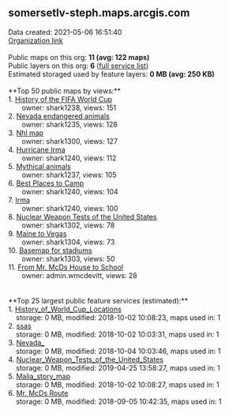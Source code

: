 <h2>somersetlv-steph.maps.arcgis.com</h2> Data created: 2021-05-06 16:51:40 <br /><a target='new' href='https://somersetlv-steph.maps.arcgis.com'>Organization link</a><br /><br />Public maps on this org: <b>11 (avg: 122 maps)</b><br />Public layers on this org: <b>6 </b>(<a target='new' href='https://services.arcgis.com/C9xfdrkH6TB6BisQ/ArcGIS/rest/services'>full service list</a>)<br />Estimated storaged used by feature layers: <b>0 MB (avg: 250 KB)</b><br /><br />**Top 50 public maps by views:**<br />  1. <a target='new' href='https://www.arcgis.com/home/item.html?id=d04cbfb3b0f644558e92657b6f492277'>History of the FIFA World Cup</a> <br />  &nbsp;&nbsp;&nbsp;&nbsp; &nbsp;&nbsp;owner: shark1238, views: 151<br />  2. <a target='new' href='https://www.arcgis.com/home/item.html?id=33897afd5c84433cb2fad8a7700754e5'>Nevada endangered animals</a> <br />  &nbsp;&nbsp;&nbsp;&nbsp; &nbsp;&nbsp;owner: shark1235, views: 128<br />  3. <a target='new' href='https://www.arcgis.com/home/item.html?id=27cb0baf9089457498ad5aa1fa4ce8a7'>Nhl map</a> <br />  &nbsp;&nbsp;&nbsp;&nbsp; &nbsp;&nbsp;owner: shark1300, views: 127<br />  4. <a target='new' href='https://www.arcgis.com/home/item.html?id=3d0d4346624b4cf38426acaf16b88c42'>Hurricane Irma</a> <br />  &nbsp;&nbsp;&nbsp;&nbsp; &nbsp;&nbsp;owner: shark1240, views: 112<br />  5. <a target='new' href='https://www.arcgis.com/home/item.html?id=893e050f5085473bbd032930ed384731'>Mythical animals</a> <br />  &nbsp;&nbsp;&nbsp;&nbsp; &nbsp;&nbsp;owner: shark1237, views: 105<br />  6. <a target='new' href='https://www.arcgis.com/home/item.html?id=7392862c03eb41499d4d2d6bc9b788e8'>Best Places to Camp</a> <br />  &nbsp;&nbsp;&nbsp;&nbsp; &nbsp;&nbsp;owner: shark1240, views: 104<br />  7. <a target='new' href='https://www.arcgis.com/home/item.html?id=5b06d1852ffd4d39af99a7fd71da6814'>Irma</a> <br />  &nbsp;&nbsp;&nbsp;&nbsp; &nbsp;&nbsp;owner: shark1240, views: 100<br />  8. <a target='new' href='https://www.arcgis.com/home/item.html?id=5a51ac0f35954c55a16ddea8376de37c'>Nuclear Weapon Tests of the United States</a> <br />  &nbsp;&nbsp;&nbsp;&nbsp; &nbsp;&nbsp;owner: shark1302, views: 78<br />  9. <a target='new' href='https://www.arcgis.com/home/item.html?id=11abb86996a74ebbb350bc5b8609cefa'>Maine to Vegas</a> <br />  &nbsp;&nbsp;&nbsp;&nbsp; &nbsp;&nbsp;owner: shark1304, views: 73<br />  10. <a target='new' href='https://www.arcgis.com/home/item.html?id=49c4546fda1647d282980040ca56c0ea'>Basemap for stadiums</a> <br />  &nbsp;&nbsp;&nbsp;&nbsp; &nbsp;&nbsp;owner: shark1303, views: 50<br />  11. <a target='new' href='https://www.arcgis.com/home/item.html?id=bc9e86639c754fff895884c7edb3b5a2'>From Mr. McDs House to School</a> <br />  &nbsp;&nbsp;&nbsp;&nbsp; &nbsp;&nbsp;owner: admin.wmcdevitt, views: 28<br /><br /><br />**Top 25 largest public feature services (estimated):**<br /> 1. <a target='new' href='https://www.arcgis.com/home/item.html?id=3375f8455ca34bcdbc5447084b5dede1'>History_of_World_Cup_Locations</a><br /> &nbsp;&nbsp;&nbsp;&nbsp;storage: 0 MB, modified: 2018-10-02 10:08:23, maps used in: 1<br /> 2. <a target='new' href='https://www.arcgis.com/home/item.html?id=5326f6285e1746659b9da513b0fdaf24'>ssas</a><br /> &nbsp;&nbsp;&nbsp;&nbsp;storage: 0 MB, modified: 2018-10-02 10:03:31, maps used in: 1<br /> 3. <a target='new' href='https://www.arcgis.com/home/item.html?id=57d4d2014c9940dcad3c84570d40b847'>Nevada_</a><br /> &nbsp;&nbsp;&nbsp;&nbsp;storage: 0 MB, modified: 2018-10-04 10:03:46, maps used in: 1<br /> 4. <a target='new' href='https://www.arcgis.com/home/item.html?id=9aba4af3995a4354acb2ee551cf8f973'>Nuclear_Weapon_Tests_of_the_United_States</a><br /> &nbsp;&nbsp;&nbsp;&nbsp;storage: 0 MB, modified: 2019-04-25 13:58:27, maps used in: 1<br /> 5. <a target='new' href='https://www.arcgis.com/home/item.html?id=142b04f7a4224edba0783d6c0e8fd9f0'>Malia_story_map</a><br /> &nbsp;&nbsp;&nbsp;&nbsp;storage: 0 MB, modified: 2018-10-02 10:08:27, maps used in: 1<br /> 6. <a target='new' href='https://www.arcgis.com/home/item.html?id=294ac9d4fd96428f97c6394380b7f3f5'>Mr. McDs Route</a><br /> &nbsp;&nbsp;&nbsp;&nbsp;storage: 0 MB, modified: 2018-09-05 10:42:35, maps used in: 1<br />